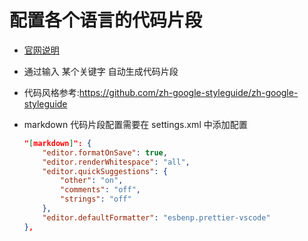 # 配置各个语言的代码片段

- [官网说明](https://code.visualstudio.com/docs/editor/userdefinedsnippets)

- 通过输入 某个关键字 自动生成代码片段

- 代码风格参考:<https://github.com/zh-google-styleguide/zh-google-styleguide>

- markdown 代码片段配置需要在 settings.xml 中添加配置

  ```json
  "[markdown]": {
      "editor.formatOnSave": true,
      "editor.renderWhitespace": "all",
      "editor.quickSuggestions": {
          "other": "on",
          "comments": "off",
          "strings": "off"
      },
      "editor.defaultFormatter": "esbenp.prettier-vscode"
  },
  ```
